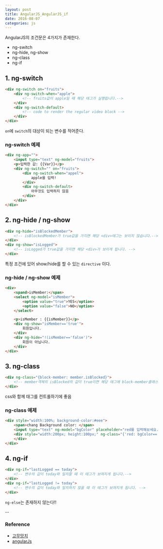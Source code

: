 ```yaml
---
layout: post
title: AngularJS_AngularJS_if
date: 2016-08-07
categories: js
---
```


AngularJS의 조건문은 4가지가 존재한다.

- ng-switch
- ng-hide, ng-show
- ng-class
- ng-if

## 1. ng-switch

```html
<div ng-switch on="fruits">
    <div ng-switch-when="apple">
        <!-- fruits값이 apple일 때 해당 태그가 실행됩니다.-->
    </div>
    <div ng-switch-default>
        <!-- code to render the regular video block -->
    </div>
</div>
```
`on`에 `switch`의 대상이 되는 변수를 적어준다.

### ng-switch 예제
```html
<div ng-app="">
	<input type="text" ng-model="fruits">
	<p>입력한 값: {{Var}}</p>
	<div ng-switch="" on="fruits">
		<div ng-switch-when="appel">
			apple을 입력!
		</div>
		<div ng-switch-default>
			아무것도 입력하지 않음
		</div>
	</div>
</div>
```

## 2. ng-hide / ng-show

```html
<div ng-hide="isBlockedMember">
    <!-- isBlockedMember가 true값을 가지면 해당 <div>태그는 보이지 않습니다.-->
</div>
<div ng-show="isLogged">
    <!-- isLogged가 true값을 가지면 해당 <div>가 보이게 됩니다. -->
</div>
```

특정 조건에 있어 show/hide를 할 수 있는 `directive` 이다.

### ng-hide / ng-show 예제
```html
<div>
	<spand>isMember:</span>
	<select ng-model="isMember">
		<option value="true">YES</option>
		<option value="false">NO</option>
	</select>

	<p>isMember : {{isMember}}</p>
	<div ng-show="isMember=='true'">
		회원입니다.
	</div>
	<div ng-hide="!(isMember=='false')">
		회원이 아닙니다.
	</div>
</div>
```

## 3. ng-class

```html
<div ng-class="{block-member: member.isBlocked}">
    <!-- member객체의 isBlocked의 값이 true이면 해당 태그에 block-member클래스가 등록됩니다. -->
</div>
```
css와 함께 태그를 컨트롤하기에 좋음

### ng-class 예제

```html
<div style="width:100%; background-color:#eee">
	<span>chang Background color: </span>
	<input type="text" ng-model="bgColor" placeholder="red를 입력해보세요.">
	<div style="width:200px; height:100px;" ng-class="{'red: bgColor=='red'}">
	</div>
</div>
```

## 4. ng-if

```html
<div ng-if="lastLogged == today">
    <!-- 변수의 값이 today와 일치할 때 이 태그가 보여지게 됩니다.-->
</div>
<div ng-if="lastLogged != today">
    <!-- 변수의 값이 today와 일치하지 않을 때 이 태그가 보여지게 됩니다. -->
</div>
```

`ng-else`는 존재하지 않는다!!

--
### Reference
- [고무망치](http://rhammer.tistory.com/55)
- [angularJs](https://www.angularjs.org)
